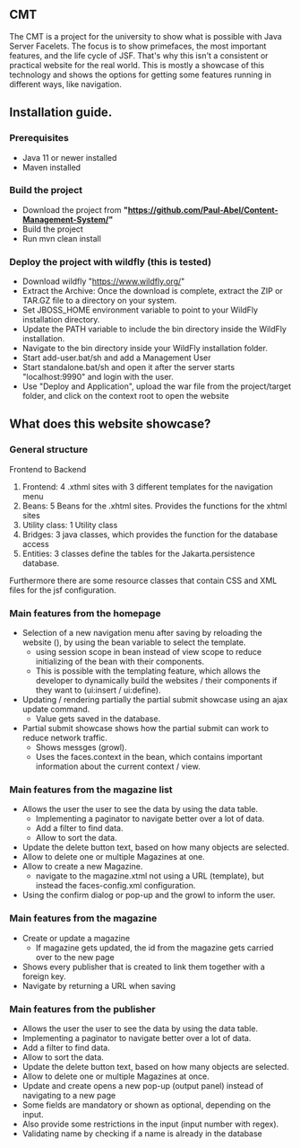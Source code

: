 ## CMT
The CMT is a project for the university to show what is possible with Java Server Facelets. The focus is to show primefaces, the most important features, and the life cycle of JSF. That's why this isn't a consistent or practical website for the real world. This is mostly a showcase of this technology and shows the options for getting some features running in different ways, like navigation. 

## Installation guide.

### Prerequisites
- Java 11 or newer installed
- Maven installed

### Build the project
- Download the project from **"https://github.com/Paul-Abel/Content-Management-System/"**
- Build the project
- Run mvn clean install

### Deploy the project with wildfly (this is tested)
- Download wildfly "https://www.wildfly.org/"
- Extract the Archive: Once the download is complete, extract the ZIP or TAR.GZ file to a directory on your system.
- Set JBOSS_HOME environment variable to point to your WildFly installation directory.
- Update the PATH variable to include the bin directory inside the WildFly installation.
- Navigate to the bin directory inside your WildFly installation folder.
- Start add-user.bat/sh and add a Management User
- Start standalone.bat/sh and open it after the server starts "localhost:9990" and login with the user.
- Use "Deploy and Application", upload the war file from the project/target folder, and click on the context root to open the website

## What does this website showcase?

### General structure
Frontend to Backend

1. Frontend: 4 .xthml sites with 3 different templates for the navigation menu
2. Beans: 5 Beans for the .xhtml sites. Provides the functions for the xhtml sites
3. Utility class: 1 Utility class
4. Bridges: 3 java classes, which provides the function for the database access
5. Entities: 3 classes define the tables for the Jakarta.persistence database.

Furthermore there are some resource classes that contain CSS and XML files for the jsf configuration.

### Main features from the homepage
- Selection of a new navigation menu after saving by reloading the website (), by using the bean variable to select the template.
  - using session scope in bean instead of view scope to reduce initializing of the bean with their components.
  - This is possible with the templating feature, which allows the developer to dynamically build the websites / their components if they want to (ui:insert / ui:define).
- Updating / rendering partially the partial submit showcase using an ajax update command.
  - Value gets saved in the database.
- Partial submit showcase shows how the partial submit can work to reduce network traffic.
  - Shows messges (growl).
  - Uses the faces.context in the bean, which contains important information about the current context / view.
 
### Main features from the magazine list
- Allows the user the user to see the data by using the data table.
  - Implementing a paginator to navigate better over a lot of data.
  - Add a filter to find data.
  - Allow to sort the data.
- Update the delete button text, based on how many objects are selected.
- Allow to delete one or multiple Magazines at one.
- Allow to create a new Magazine.
  - navigate to the magazine.xtml not using a URL (template), but instead the faces-config.xml configuration.
- Using the confirm dialog or pop-up and the growl to inform the user.

 ### Main features from the magazine
- Create or update a magazine
  - If magazine gets updated, the id from the magazine gets carried over to the new page
- Shows every publisher that is created to link them together with a foreign key.
- Navigate by returning a URL when saving

### Main features from the publisher
-  Allows the user the user to see the data by using the data table.
  - Implementing a paginator to navigate better over a lot of data.
  - Add a filter to find data.
  - Allow to sort the data.
- Update the delete button text, based on how many objects are selected.
- Allow to delete one or multiple Magazines at once.
- Update and create opens a new pop-up (output panel) instead of navigating to a new page
- Some fields are mandatory or shown as optional, depending on the input.
- Also provide some restrictions in the input (input number with regex).
- Validating name by checking if a name is already in the database
